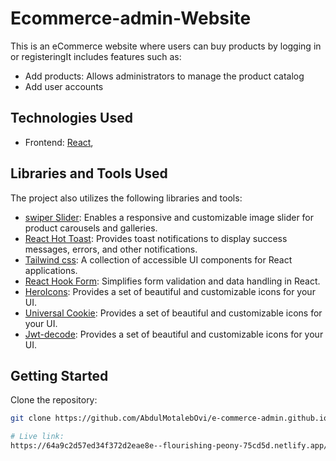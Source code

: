 # Ecommerce-admin-Website

This is an eCommerce website where users can buy products by logging in or registeringIt includes features such as:

- Add products: Allows administrators to manage the product catalog
- Add user accounts



## Technologies Used

- Frontend: [React](https://reactjs.org/),


## Libraries and Tools Used

The project also utilizes the following libraries and tools:

- [swiper Slider](https://swiperjs.com/get-started): Enables a responsive and customizable image slider for product carousels and galleries.
- [React Hot Toast](https://react-hot-toast.com/): Provides toast notifications to display success messages, errors, and other notifications.
- [Tailwind css](https://tailwindcss.com/): A collection of accessible UI components for React applications.
- [React Hook Form](https://react-hook-form.com/): Simplifies form validation and data handling in React.
- [HeroIcons](https://heroicons.com/): Provides a set of beautiful and customizable icons for your UI.
- [Universal Cookie](https://www.npmjs.com/package/universal-cookie): Provides a set of beautiful and customizable icons for your UI.
- [Jwt-decode](https://www.npmjs.com/package/jwt-decode): Provides a set of beautiful and customizable icons for your UI.


## Getting Started

 Clone the repository:

   ```bash
   git clone https://github.com/AbdulMotalebOvi/e-commerce-admin.github.io

# Live link:
 https://64a9c2d57ed34f372d2eae8e--flourishing-peony-75cd5d.netlify.app/
